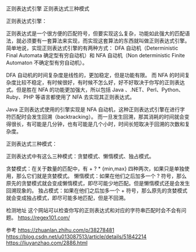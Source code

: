 正则表达式引擎
正则表达式三种模式



正则表达式引擎：

正则表达式是一个很方便的匹配符号，但要实现这么复杂，功能如此强大的匹配语法，就必须要有一套算法来实现，而实现这套算法的东西就叫做正则表达式引擎。
简单地说，实现正则表达式引擎的有两种方式：
DFA 自动机（Deterministic Final Automata 确定型有穷自动机）和 
NFA 自动机（Non deterministic Finite Automaton 不确定型有穷自动机）。


DFA 自动机的时间复杂度是线性的，更加稳定，但是功能有限。
而 NFA 的时间复杂度比较不稳定，有时候很好，有时候不怎么好，好不好取决于你写的正则表达式。但是胜在 NFA 的功能更加强大，所以包括 Java 、.NET、Perl、Python、Ruby、PHP 等语言都使用了 NFA 去实现其正则表达式。


Java 正则表达式使用的引擎实现是 NFA 自动机，这种正则表达式引擎在进行字符匹配时会发生回溯（backtracking）。
而一旦发生回溯，那其消耗的时间就会变得很长，有可能是几分钟，也有可能是几个小时，时间长短取决于回溯的次数和复杂度。




正则表达式三种模式：

正则表达式中有这么三种模式：贪婪模式、懒惰模式、独占模式。

贪婪模式：在关于数量的匹配中，有 + ? * {min,max} 四种两次，如果只是单独使用，那么它们就是贪婪模式。
懒惰模式：如果在他们之后加多一个 ? 符号，那么原先的贪婪模式就会变成懒惰模式，即尽可能少地匹配。但是懒惰模式还是会发生回溯现象的。
独占模式：如果在他们之后加多一个 + 符号，那么原先的贪婪模式就会变成独占模式，即尽可能多地匹配，但是不回溯。




检测地址
这个网站可以检查你写的正则表达式和对应的字符串匹配时会不会有问题。
https://regex101.com/




参考
https://zhuanlan.zhihu.com/p/38278481
https://blog.csdn.net/u013087513/article/details/51842214
https://liuyanzhao.com/2886.html




